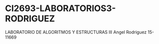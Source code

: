# CI2693-LABORATORIOS3-RODRIGUEZ
LABORATORIO DE ALGORITMOS Y ESTRUCTURAS III
Angel Rodriguez
15-11669
